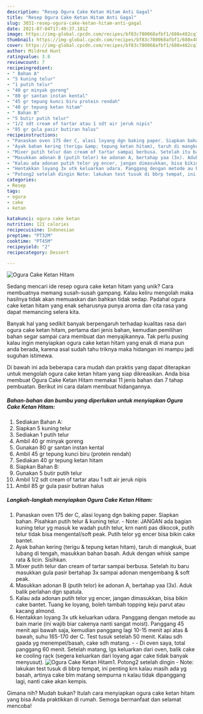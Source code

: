 ```yaml
---
description: "Resep Ogura Cake Ketan Hitam Anti Gagal"
title: "Resep Ogura Cake Ketan Hitam Anti Gagal"
slug: 3031-resep-ogura-cake-ketan-hitam-anti-gagal
date: 2021-07-04T17:49:37.101Z
image: https://img-global.cpcdn.com/recipes/bf83c780068afbf1/680x482cq70/ogura-cake-ketan-hitam-foto-resep-utama.jpg
thumbnail: https://img-global.cpcdn.com/recipes/bf83c780068afbf1/680x482cq70/ogura-cake-ketan-hitam-foto-resep-utama.jpg
cover: https://img-global.cpcdn.com/recipes/bf83c780068afbf1/680x482cq70/ogura-cake-ketan-hitam-foto-resep-utama.jpg
author: Mildred Hunt
ratingvalue: 3.8
reviewcount: 7
recipeingredient:
- " Bahan A"
- "5 kuning telur"
- "1 putih telur"
- "40 gr minyak goreng"
- "80 gr santan instan kental"
- "45 gr tepung kunci biru protein rendah"
- "40 gr tepung ketan hitam"
- " Bahan B"
- "5 butir putih telur"
- "1/2 sdt cream of tartar atau 1 sdt air jeruk nipis"
- "85 gr gula pasir butiran halus"
recipeinstructions:
- "Panaskan oven 175 der C, alasi loyang dgn baking paper. Siapkan bahan. Pisahkan putih telur &amp; kuning telur.  Note: JANGAN ada bagian kuning telur yg masuk ke wadah putih telur, krn nanti pas dikocok, putih telur tidak bisa mengental/soft peak. Putih telor yg encer bisa bikin cake bantet."
- "Ayak bahan kering (terigu &amp; tepung ketan hitam), taruh di mangkuk, buat lubang di tengah, masukkan bahan basah. Aduk dengan whisk sampe rata &amp; licin. Sisihkan."
- "Mixer putih telur dan cream of tartar sampai berbusa. Setelah itu baru masukkan gula pasir bertahap 3x sampai adonan mengembang &amp; soft peak."
- "Masukkan adonan B (putih telor) ke adonan A, bertahap yaa (3x). Aduk balik perlahan dgn spatula."
- "Kalau ada adonan putih telor yg encer, jangan dimasukkan, bisa bikin cake bantet. Tuang ke loyang, boleh tambah topping keju parut atau kacang almond."
- "Hentakkan loyang 3x utk keluarkan udara. Panggang dengan metode au bain marie (ini wajib biar cakenya nanti sangat moist). Panggang 45 menit api bawah saja, kemudian panggang lagi 10-15 menit api atas &amp; bawah, suhu 165-170 der C. Test tusuk setelah 50 menit. Kalau sdh gaada yg menempel/basah, cake sdh matang.   Di oven saya, total panggang 60 menit. Setelah matang, lgs keluarkan dari oven, balik cake ke cooling rack (segera keluarkan dari loyang agar cake tidak banyak menyusut)."
- "Potong2 setelah dingin Note: lakukan test tusuk di bbrp tempat, ini penting krn kalau masih ada yg basah, artinya cake blm matang sempurna n kalau tidak dipanggang lagi, nanti cake akan kempis."
categories:
- Resep
tags:
- ogura
- cake
- ketan

katakunci: ogura cake ketan 
nutrition: 121 calories
recipecuisine: Indonesian
preptime: "PT32M"
cooktime: "PT45M"
recipeyield: "2"
recipecategory: Dessert

---
```



![Ogura Cake Ketan Hitam](https://img-global.cpcdn.com/recipes/bf83c780068afbf1/680x482cq70/ogura-cake-ketan-hitam-foto-resep-utama.jpg)

Sedang mencari ide resep ogura cake ketan hitam yang unik? Cara membuatnya memang susah-susah gampang. Kalau keliru mengolah maka hasilnya tidak akan memuaskan dan bahkan tidak sedap. Padahal ogura cake ketan hitam yang enak seharusnya punya aroma dan cita rasa yang dapat memancing selera kita.



Banyak hal yang sedikit banyak berpengaruh terhadap kualitas rasa dari ogura cake ketan hitam, pertama dari jenis bahan, kemudian pemilihan bahan segar sampai cara membuat dan menyajikannya. Tak perlu pusing kalau ingin menyiapkan ogura cake ketan hitam yang enak di mana pun anda berada, karena asal sudah tahu triknya maka hidangan ini mampu jadi suguhan istimewa.


Di bawah ini ada beberapa cara mudah dan praktis yang dapat diterapkan untuk mengolah ogura cake ketan hitam yang siap dikreasikan. Anda bisa membuat Ogura Cake Ketan Hitam memakai 11 jenis bahan dan 7 tahap pembuatan. Berikut ini cara dalam membuat hidangannya.

<!--inarticleads1-->

##### Bahan-bahan dan bumbu yang diperlukan untuk menyiapkan Ogura Cake Ketan Hitam:

1. Sediakan  Bahan A:
1. Siapkan 5 kuning telur
1. Sediakan 1 putih telur
1. Ambil 40 gr minyak goreng
1. Gunakan 80 gr santan instan kental
1. Ambil 45 gr tepung kunci biru (protein rendah)
1. Sediakan 40 gr tepung ketan hitam
1. Siapkan  Bahan B:
1. Gunakan 5 butir putih telur
1. Ambil 1/2 sdt cream of tartar atau 1 sdt air jeruk nipis
1. Ambil 85 gr gula pasir butiran halus




<!--inarticleads2-->

##### Langkah-langkah menyiapkan Ogura Cake Ketan Hitam:

1. Panaskan oven 175 der C, alasi loyang dgn baking paper. Siapkan bahan. Pisahkan putih telur &amp; kuning telur.  - Note: JANGAN ada bagian kuning telur yg masuk ke wadah putih telur, krn nanti pas dikocok, putih telur tidak bisa mengental/soft peak. Putih telor yg encer bisa bikin cake bantet.
1. Ayak bahan kering (terigu &amp; tepung ketan hitam), taruh di mangkuk, buat lubang di tengah, masukkan bahan basah. Aduk dengan whisk sampe rata &amp; licin. Sisihkan.
1. Mixer putih telur dan cream of tartar sampai berbusa. Setelah itu baru masukkan gula pasir bertahap 3x sampai adonan mengembang &amp; soft peak.
1. Masukkan adonan B (putih telor) ke adonan A, bertahap yaa (3x). Aduk balik perlahan dgn spatula.
1. Kalau ada adonan putih telor yg encer, jangan dimasukkan, bisa bikin cake bantet. Tuang ke loyang, boleh tambah topping keju parut atau kacang almond.
1. Hentakkan loyang 3x utk keluarkan udara. Panggang dengan metode au bain marie (ini wajib biar cakenya nanti sangat moist). Panggang 45 menit api bawah saja, kemudian panggang lagi 10-15 menit api atas &amp; bawah, suhu 165-170 der C. Test tusuk setelah 50 menit. Kalau sdh gaada yg menempel/basah, cake sdh matang.  -  - Di oven saya, total panggang 60 menit. Setelah matang, lgs keluarkan dari oven, balik cake ke cooling rack (segera keluarkan dari loyang agar cake tidak banyak menyusut).
<img src="//assets-global.cpcdn.com/assets/icons/button_play-2c75c40dde080a61004c1f40b05d8f140eaff45d7e9e6481dc71c63d2e7c4909.png" alt="Ogura Cake Ketan Hitam">1. Potong2 setelah dingin - Note: lakukan test tusuk di bbrp tempat, ini penting krn kalau masih ada yg basah, artinya cake blm matang sempurna n kalau tidak dipanggang lagi, nanti cake akan kempis.




Gimana nih? Mudah bukan? Itulah cara menyiapkan ogura cake ketan hitam yang bisa Anda praktikkan di rumah. Semoga bermanfaat dan selamat mencoba!
